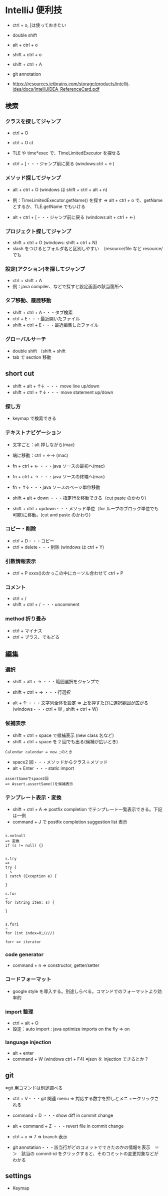 # IntelliJ 便利技

- ctrl + o, [は使っておきたい
- double shift
- alt + ctrl + o
- shift + ctrl + o
- shift + ctrl + A
- git annotation

- https://resources.jetbrains.com/storage/products/intellij-idea/docs/IntelliJIDEA_ReferenceCard.pdf

## 検索

### クラスを探してジャンプ

- ctrl + O
- ctrl + O ct

- TLE や time\*exec で、TimeLimitedExecutor を探せる

- ctrl + [・・・ジャンプ前に戻る (windows:ctrl + ←)

### メソッド探してジャンプ

- alt + ctrl + O (windows は shift + ctrl + alt + n)

- 例：TimeLimitedExecutor.getName() を探す => alt + ctrl + o で、getName とするか、TLE.getName でもいける

- alt + ctrl + [・・・ジャンプ前に戻る (windows:alt + ctrl + ←)

### プロジェクト探してジャンプ

- shift + ctrl + O (windows: shift + ctrl + N)
- slash をつけるとフォルダ名と区別しやすい　（resource/file など resource/でも

### 設定(アクション)を探してジャンプ

- ctrl + shift + A
- 例：java compiler、などで探すと設定画面の該当箇所へ

### タブ移動、履歴移動

- shift + ctrl + A・・・タブ検索
- ctrl + E・・・最近開いたファイル
- shift + ctrl + E・・・最近編集したファイル

### グローバルサーチ

- double shift （shift + shift
- tab で section 移動

## short cut

- shift + alt + ↑↓ ・・・ move line up/down
- shift + ctrl + ↑↓・・・ move statement up/down

### 探し方

- keymap で検索できる

### テキストナビゲーション

- 文字ごと：alt 押しながら(mac)
- 端に移動：ctrl + ←→ (mac)

- fn + ctrl + ← ・・・java ソースの最初へ(mac)
- fn + ctrl + → ・・・java ソースの終端へ(mac)
- fn + ↑↓・・・java ソースのページ単位移動

- shift + alt + down ・・・指定行を移動できる（cut paste のかわり)
- shift + ctrl + updown・・・メソッド単位（for ループのブロック単位でも可能)に移動。(cut and paste のかわり)

### コピー・削除

- ctrl + D・・・コピー
- ctrl + delete・・・削除 (windows は ctrl + Y)

### 引数情報表示

- ctrl + P xxxx()のかっこの中にカーソル合わせて ctrl + P

### コメント

- ctrl + /
- shift + ctrl + / ・・・uncomment

### method 折り畳み

- ctrl + マイナス
- ctrl + プラス、でもどる

## 編集

### 選択

- shift + alt + → ・・・範囲選択をジャンプで
- shift + ctrl + → ・・・行選択

- alt + ↑ ・・・文字列全体を設定 => 上を押すたびに選択範囲が広がる (windows・・・ctrl + W , shift + ctrl + W)

### 候補表示

- shift + ctrl + space で候補表示 (new class 名など)
- shift + ctrl + space を 2 回でも出る(候補が広いとき)

```
Calendar calendar = new ;のとき
```

- space2 回・・・メソッドからクラス＋メソッド
- alt + Enter ・・・static import

```
assertSameでspace2回
=> Assert.assertSame()を候補表示
```

### テンプレート表示・変換

- shift + ctrl + A => postfix completion でテンプレート一覧表示できる。下記は一例
- command + J で postfix completion suggestion list 表示

```

s.notnull
=> 変換
if (s != null) {}


s.try
=>
try {
  s
} catch (Exception e) {

}

s.for
→
for (String item: s) {

}


s.fori
→
for (int index=0;////)

forr => iterator
```

### code generator

- command + n => constructor, getter/setter

### コードフォーマット

- google style を導入する。別途しらべる。コマンドでのフォーマットより効率的

### import 整理

- ctrl + alt + O
- 設定：auto import : java optimize imports on the fly => on

### language injection

- alt + enter
- command + W (windows ctrl + F4)
  ※json を injection できるとか？

## git

※git 用コマンドは別途調べる <br>

- ctrl + V・・・git 関連 menu => 対応する数字を押しとメニュークリックされる

- command + D ・・・show diff in commit change
- alt + command + Z ・・・revert file in commit change

- ctrl + v => 7 => branch 表示

- git annotation・・・該当行がどのコミットでできたのかの情報を表示　＝＞　該当の commit-id をクリックすると、そのコミットの変更対象などがわかる

## settings

- Keymap
